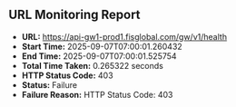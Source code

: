 ## URL Monitoring Report

- **URL:** https://api-gw1-prod1.fisglobal.com/gw/v1/health
- **Start Time:** 2025-09-07T07:00:01.260432
- **End Time:** 2025-09-07T07:00:01.525754
- **Total Time Taken:** 0.265322 seconds
- **HTTP Status Code:** 403
- **Status:** Failure
- **Failure Reason:** HTTP Status Code: 403
